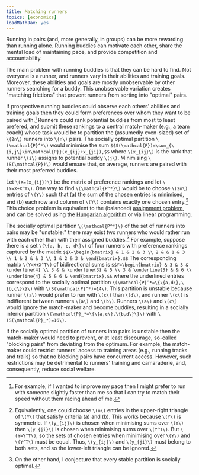 ```yaml
---
title: Matching runners
topics: [economics]
loadMathJax: yes
---
```


Running in pairs (and, more generally, in groups) can be more rewarding than running alone.
Running buddies can motivate each other, share the mental load of maintaining pace, and provide competition and accountability.

The main problem with running buddies is that they can be hard to find.
Not everyone is a runner, and runners vary in their abilities and training goals.
Moreover, these abilities and goals are mostly unobservable by other runners searching for a buddy.
This unobservable variation creates "matching frictions" that prevent runners from sorting into "optimal" pairs.

If prospective running buddies could observe each others' abilities and training goals then they could form preferences over whom they want to be paired with.[^example]
Runners could rank potential buddies from most to least prefered, and submit these rankings to a central match-maker (e.g., a team coach) whose task would be to partition the (assumedly even-sized) set of `\(2n\)` runners into `\(n\)` pairs.
The socially optimal partition `\(\mathcal{P}^*\)` would minimise the sum
`$$S(\mathcal{P})=\sum_{\{i,j\}\in\mathcal{P}}(x_{ij}+x_{ji}),$$`
where `\(x_{ij}\)` is the rank that runner `\(i\)` assigns to potential buddy `\(j\)`.
Minimising `\(S(\mathcal{P})\)` would ensure that, on average, runners are paired with their most preferred buddies.

[^example]: For example, if I wanted to improve my pace then I might prefer to run with someone slightly faster than me so that I can try to match their speed without them racing ahead of me.

Let `\(X=(x_{ij})\)` be the matrix of preference rankings and let `\(Y=X+X^T\)`.
One way to find `\(\mathcal{P^*}\)` would be to choose `\(2n\)` entries of `\(Y\)` such that
(a) the sum of the chosen entries is minimised, and
(b) each row and column of `\(Y\)` contains exactly one chosen entry.[^upper-triangle]
This choice problem is equivalent to the (balanced) [assignment problem](https://en.wikipedia.org/wiki/Assignment_problem), and can be solved using the [Hungarian algorithm](https://en.wikipedia.org/wiki/Hungarian_algorithm) or via linear programming.

[^upper-triangle]: Equivalently, one could choose `\(n\)` entries in the upper-right triangle of `\(Y\)` that satisfy criteria (a) and (b). This works because `\(Y\)` is symmetric. If `\(y_{ij}\)` is chosen when minimising sums over `\(Y\)` then `\(y_{ji}\)` is chosen when minimising sums over `\(Y^T\)`. But `\(Y=Y^T\)`, so the sets of chosen entries when minimising over `\(Y\)` and `\(Y^T\)` must be equal. Thus, `\(y_{ij}\)` and `\(y_{ji}\)` must belong to both sets, and so the lower-left triangle can be ignored.

The socially optimal partition `\(\mathcal{P^*}\)` of the set of runners into pairs may be "unstable:" there may exist two runners who would rather run with each other than with their assigned buddies.[^conjecture]
For example, suppose there is a set `\(\{a, b, c, d\}\)` of four runners with preference rankings captured by the matrix
`$$X=\begin{bmatrix} & 1 & 2 & 3 \\ 2 & & 1 & 3 \\ 1 & 2 & & 3 \\ 1 & 2 & 3 & \end{bmatrix}.$$`
The corresponding matrix `\(Y=X+X^T\)` of bidirectional sums is
`$$Y=\begin{bmatrix} & 3 & 3 & \underline{4} \\ 3 & & \underline{3} & 5 \\ 3 & \underline{3} & & 6 \\ \underline{4} & 5 & 6 & \end{bmatrix},$$`
where the underlined entries correspond to the socially optimal partition `\(\mathcal{P}^*=\{\{a,d\},\{b,c\}\}\)` with `\(S(\mathcal{P}^*)=14\)`.
This partition is unstable because runner `\(a\)` would prefer to run with `\(c\)` than `\(d\)`, and runner `\(c\)` is indifferent between runners `\(a\)` and `\(b\)`.
Runners `\(a\)` and `\(c\)` would ignore the match-maker and become buddies, resulting in a socially inferior partition `\(\mathcal{P}_*=\{\{a,c\},\{b,d\}\}\)` with `\(S(\mathcal{P}_*)=16\)`.

[^conjecture]: On the other hand, I conjecture that every stable partition is socially optimal.

If the socially optimal partition of runners into pairs is unstable then the match-maker would need to prevent, or at least discourage, so-called "blocking pairs" from deviating from the optimum.
For example, the match-maker could restrict runners' access to training areas (e.g., running tracks and trails) so that no blocking pairs have concurrent access.
However, such restrictions may be detrimental to runners' training and camaraderie, and, consequently, reduce social welfare.
